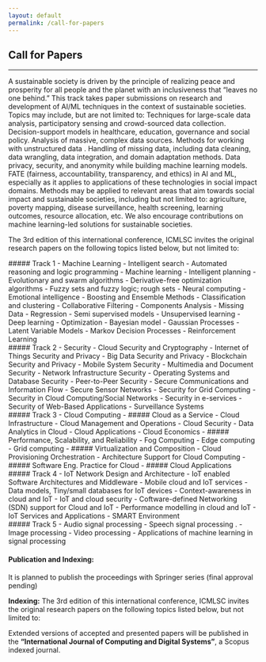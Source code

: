 ```yaml
---
layout: default
permalink: /call-for-papers
---
```

## Call for Papers
---

A sustainable society is driven by the principle of realizing peace and prosperity for all people and the planet with an inclusiveness that “leaves no one behind.”
This track takes paper submissions on research and development of AI/ML techniques in the context of sustainable societies. Topics may include, but are not limited to:
Techniques for large-scale data analysis, participatory sensing and crowd-sourced data collection. 
Decision-support models in healthcare, education, governance and social policy.
Analysis of massive, complex data sources.
Methods for working with unstructured data .
Handling of missing data, including data cleaning, data wrangling, data integration, and domain adaptation methods.
Data privacy, security, and anonymity while building machine learning models.
FATE (fairness, accountability, transparency, and ethics) in AI and ML, especially as it applies to applications of these technologies in social impact domains.
Methods may be applied to relevant areas that aim towards social impact and sustainable societies, including but not limited to: agriculture, poverty mapping, disease surveillance, health screening, learning outcomes, resource allocation, etc. 
We also encourage contributions on machine learning-led solutions for sustainable societies.

The 3rd edition of this international conference, ICMLSC invites the original research papers on the following topics listed below, but not limited to:
<div class="row">
<div class="col-md-4" markdown="1">
##### Track 1 - Machine Learning
- Intelligent search
- Automated reasoning and logic programming
- Machine learning
- Intelligent planning
- Evolutionary and swarm algorithms
- Derivative-free optimization algorithms
- Fuzzy sets and fuzzy logic; rough sets
- Neural computing
- Emotional intelligence
- Boosting and Ensemble Methods
- Classification and clustering
- Collaborative Filtering
- Components Analysis 
- Missing Data
- Regression 
- Semi supervised models
- Unsupervised learning
- Deep learning
- Optimization
- Bayesian model
- Gaussian Processes
- Latent Variable Models
- Markov Decision Processes
- Reinforcement Learning
</div>
<div class="col-md-3" markdown="1">
##### Track 2 - Security
- Cloud Security and Cryptography
- Internet of Things Security and Privacy
- Big Data Security and Privacy
- Blockchain Security and Privacy
- Mobile System Security
- Multimedia and Document Security
- Network Infrastructure Security
- Operating Systems and Database Security
- Peer-to-Peer Security
- Secure Communications and Information Flow
- Secure Sensor Networks
- Security for Grid Computing
- Security in Cloud Computing/Social Networks
- Security in e-services
- Security of Web-Based Applications
- Surveillance Systems
</div>
<div class="col-md-5" markdown="1">
##### Track 3 - Cloud Computing 
- ##### Cloud as a Service
  - Cloud Infrastructure 
  - Cloud Management and Operations 
  - Cloud Security 
  - Data Analytics in Cloud 
  - Cloud Applications
  - Cloud Economics
- ##### Performance, Scalability, and Reliability
  - Fog Computing
  - Edge computing
  - Grid computing
- ##### Virtualization and Composition 
  - Cloud Provisioning Orchestration 
  - Architecture Support for Cloud Computing
- ##### Software Eng. Practice for Cloud
- ##### Cloud Applications
</div>
</div>

<div class="row">
<div class="col-md-4" markdown="1">
##### Track 4
- IoT Network Design and Architecture
- IoT enabled Software Architectures and Middleware
- Mobile cloud and IoT services
- Data models, Tiny/small databases for IoT devices
- Context-awareness in cloud and IoT
- IoT and cloud security
- Coftware-defined Networking (SDN) support for Cloud and IoT
- Performance modelling in cloud and IoT
- IoT Services and Applications
- SMART Environment
</div>
<div class="col-md-3" markdown="1">
##### Track 5
- Audio signal processing
- Speech signal processing .
- Image processing
- Video processing
- Applications of machine learning in signal processing
</div>
</div>

#### Publication and Indexing:

It is planned to publish the proceedings with Springer series (final approval pending)

**Indexing:** The 3rd edition of this international conference, ICMLSC invites the original research papers on the following topics listed below, but not limited to:

Extended versions of accepted and presented papers will be published in the **“International Journal of Computing and Digital Systems”**, a Scopus indexed journal.


